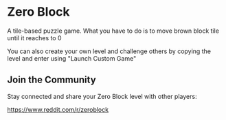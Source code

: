 # Zero Block

A tile-based puzzle game. What you have to do is to move brown block tile until it reaches to 0

You can also create your own level and challenge others by copying the level and enter using "Launch Custom Game"

## Join the Community

Stay connected and share your Zero Block level with other players:

https://www.reddit.com/r/zeroblock

